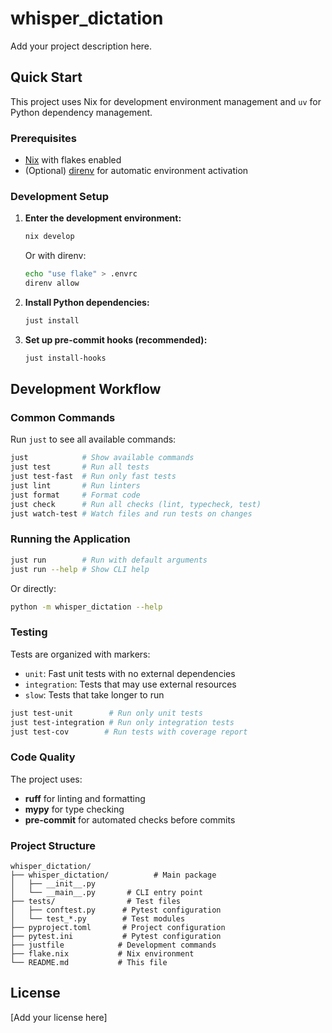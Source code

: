 # whisper_dictation

Add your project description here.

## Quick Start

This project uses Nix for development environment management and `uv` for Python dependency management.

### Prerequisites

- [Nix](https://nixos.org/download.html) with flakes enabled
- (Optional) [direnv](https://direnv.net/) for automatic environment activation

### Development Setup

1. **Enter the development environment:**
   ```bash
   nix develop
   ```

   Or with direnv:
   ```bash
   echo "use flake" > .envrc
   direnv allow
   ```

2. **Install Python dependencies:**
   ```bash
   just install
   ```

3. **Set up pre-commit hooks (recommended):**
   ```bash
   just install-hooks
   ```

## Development Workflow

### Common Commands

Run `just` to see all available commands:

```bash
just            # Show available commands
just test       # Run all tests
just test-fast  # Run only fast tests
just lint       # Run linters
just format     # Format code
just check      # Run all checks (lint, typecheck, test)
just watch-test # Watch files and run tests on changes
```

### Running the Application

```bash
just run        # Run with default arguments
just run --help # Show CLI help
```

Or directly:
```bash
python -m whisper_dictation --help
```

### Testing

Tests are organized with markers:
- `unit`: Fast unit tests with no external dependencies
- `integration`: Tests that may use external resources
- `slow`: Tests that take longer to run

```bash
just test-unit        # Run only unit tests
just test-integration # Run only integration tests
just test-cov        # Run tests with coverage report
```

### Code Quality

The project uses:
- **ruff** for linting and formatting
- **mypy** for type checking
- **pre-commit** for automated checks before commits

### Project Structure

```
whisper_dictation/
├── whisper_dictation/          # Main package
│   ├── __init__.py
│   └── __main__.py       # CLI entry point
├── tests/                # Test files
│   ├── conftest.py      # Pytest configuration
│   └── test_*.py        # Test modules
├── pyproject.toml       # Project configuration
├── pytest.ini           # Pytest configuration
├── justfile            # Development commands
├── flake.nix           # Nix environment
└── README.md           # This file
```

## License

[Add your license here]
